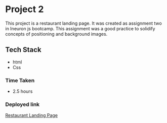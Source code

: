# Project 2
This project is a restaurant landing page. It was created as assignment two in Ineuron js bootcamp. This assignment was a good practice to solidify concepts of positioning and background images.

## Tech Stack
- html
- Css

### Time Taken  
- 2.5 hours

### Deployed link


[Restaurant Landing Page](https://restauarant-delicious.netlify.app/)
